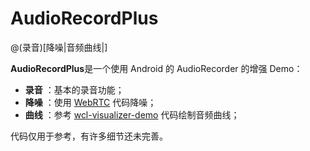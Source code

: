 # AudioRecordPlus

@(录音)[降噪|音频曲线|]

**AudioRecordPlus**是一个使用 Android 的 AudioRecorder 的增强 Demo：
 
- **录音** ：基本的录音功能；
- **降噪** ：使用 [WebRTC](https://webrtc.org/) 代码降噪；
- **曲线** ：参考 [wcl-visualizer-demo](ttps://github.com/SpikeKing/wcl-visualizer-demo) 代码绘制音频曲线；

代码仅用于参考，有许多细节还未完善。